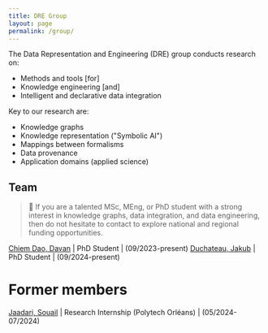 ```yaml
---
title: DRE Group
layout: page
permalink: /group/
---
```


The Data Representation and Engineering (DRE) group conducts research on: 
- Methods and tools [for] 
- Knowledge engineering [and]
- Intelligent and declarative data integration 

Key to our research are:
- Knowledge graphs
- Knowledge representation ("Symbolic AI")
- Mappings between formalisms
- Data provenance
- Application domains (applied science)

## Team

> 📣 If you are a talented MSc, MEng, or PhD student with a strong interest in knowledge graphs, data integration, and data engineering, then do not hesitate to contact to explore national and regional funding opportunities.

[Chiem Dao, Davan](https://www.fsa.uliege.be/cms/c_3141277/fr/fsa-repertoire?uid=u242835) | PhD Student | (09/2023-present)
[Duchateau, Jakub](https://www.uliege.be/cms/c_9054334/fr/repertoire?uid=u190657) | PhD Student | (09/2024-present)

# Former members

[Jaadari, Souail](https://www.linkedin.com/in/souail-jaadari-309774213) | Research Internship (Polytech Orléans) | (05/2024-07/2024)
